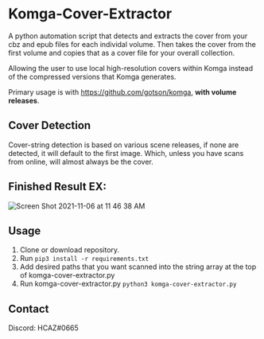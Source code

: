 # Komga-Cover-Extractor
A python automation script that detects and extracts the cover from your cbz and epub files for each individal volume. 
Then takes the cover from the first volume and copies that as a cover file for your overall collection.

Allowing the user to use local high-resolution covers within Komga instead of the compressed versions that Komga generates.

Primary usage is with https://github.com/gotson/komga, **with volume releases**.

## Cover Detection
Cover-string detection is based on various scene releases, if none are detected, it will default to the first image. Which, unless you have scans from online, will almost always be the cover.

## Finished Result EX:
![Screen Shot 2021-11-06 at 11 46 38 AM](https://user-images.githubusercontent.com/8385256/140617357-245cb8e1-0622-45f3-be0b-291dfadcf8a7.png)

## Usage
1. Clone or download repository.
2. Run ```pip3 install -r requirements.txt```
3. Add desired paths that you want scanned into the string array at the top of komga-cover-extractor.py
4. Run komga-cover-extractor.py ```python3 komga-cover-extractor.py```

## Contact
Discord: HCAZ#0665
